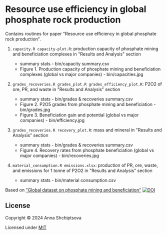 # Resource use efficiency in global phosphate rock production

Contains routines for paper "Resource use efficiency in global phosphate rock production".

1. `capacity.R capacity-plot.R`: production capacity of phosphate mining and beneficiation complexes in "Results and Analysis" section
    * summary stats - bin/capacity summary.csv
    * Figure 1. Production capacity of phosphate mining and beneficiation complexes (global vs major companies) - bin/capacities.jpg

2. `grades_recoveries.R grades_plot.R grades_efficiency_plot.R`: P2O2 of ore, PR, and waste in "Results and Analysis" section
    * summary stats - bin/grades & recoveries summary.csv
    * Figure 2. P2O5 grades from phosphate mining and beneficiation - bin/grades.jpg
    * Figure 3. Beneficiation gain and potential (global vs major companies) - bin/efficiency.jpg		
3. `grades_recoveries.R recovery_plot.R`: mass and mineral in "Results and Analysis" section
    * summary stats - bin/grades & recoveries summary.csv
    * Figure 4. Recovery rates from phosphate beneficiation (global vs major companies) - bin/recoveries.jpg		
4. `material_consumption.R emissions.xlsx`: production of PR, ore, waste, and emissions for 1 tonne of P2O2 in "Results and Analysis" section
    * summary stats - bin/material consumption.csv

Based on ["Global dataset on phosphate mining and beneficiation"](https://github.com/shchipts/phosphate-rock.git) [![DOI](https://zenodo.org/badge/DOI/10.5281/zenodo.10670030.svg)](https://doi.org/10.5281/zenodo.10670030)

## License

Copyright © 2024 Anna Shchiptsova

Licensed under [MIT](http://opensource.org/licenses/MIT)